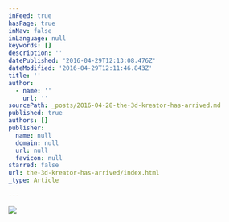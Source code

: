```yaml
---
inFeed: true
hasPage: true
inNav: false
inLanguage: null
keywords: []
description: ''
datePublished: '2016-04-29T12:13:08.476Z'
dateModified: '2016-04-29T12:11:46.843Z'
title: ''
author:
  - name: ''
    url: ''
sourcePath: _posts/2016-04-28-the-3d-kreator-has-arrived.md
published: true
authors: []
publisher:
  name: null
  domain: null
  url: null
  favicon: null
starred: false
url: the-3d-kreator-has-arrived/index.html
_type: Article

---
```

![](https://the-grid-user-content.s3-us-west-2.amazonaws.com/e8ab942b-639f-4b8d-8dfe-d19201ed5c28.jpg)